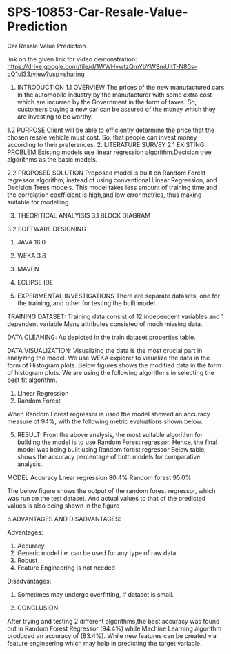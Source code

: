 # SPS-10853-Car-Resale-Value-Prediction
Car Resale Value Prediction

link on the given link for video demonstration: https://drive.google.com/file/d/1WWHvwtzQmYbYWSmUitT-N80s-cQ1uI33/view?usp=sharing

1. INTRODUCTION
1.1 OVERVIEW
The prices of the new manufactured cars in the automobile
industry by the manufacturer with some extra cost which are incurred
by the Government in the form of taxes. So, customers buying a new
car can be assured of the money which they are investing to be worthy.

1.2 PURPOSE
Client will be able to efficiently determine the price that the
chosen resale vehicle must cost. So, that people can invest money
according to their preferences.
2. LITERATURE SURVEY
2.1 EXISTING PROBLEM
Existing models use linear regression algorithm.Decision tree algorithms as the basic models.

2.2 PROPOSED SOLUTION
Proposed model is built on Random Forest regressor
algorithm, instead of using conventional Linear Regression, and
Decision Trees models. This model takes less amount of training time,and the correlation coefficient is high,and low error metrics, thus
making suitable for modelling.

3. THEORITICAL ANALYISIS
3.1 BLOCK DIAGRAM

3.2 SOFTWARE DESIGNING
1. JAVA 16.0
2. WEKA 3.8
3. MAVEN
4. ECLIPSE IDE

4. EXPERIMENTAL INVESTIGATIONS
There are separate datasets, one for the training, and other for
testing the built model.

TRAINING DATASET:
Training data consist of 12 independent variables and 1 dependent
variable.Many attributes consisted of much missing data.

DATA CLEANING:
As depicted in the train dataset properties table.

DATA VISUALIZATION:
Visualizing the data is the most crucial part in analyzing the model. We
use WEKA explorer to visualize the data in the form of Histogram plots. Below
figures shows the modified data in the form of histogram plots.
We are using the following algorithms in selecting the best fit algorithm.
1. Linear Regression
2. Random Forest

When Random Forest regressor is used the model showed an accuracy
measure of 94%, with the following metric evaluations shown below.

5. RESULT:
From the above analysis, the most suitable algorithm for building the
model is to use Random Forest regressor. Hence, the final model was
being built using Random forest regressor Below table, shows the
accuracy percentage of both models for comparative analysis.


MODEL
Accuracy
Lnear regression
80.4%
Random forest
95.0%

The below figure shows the output of the random forest regressor,
which was run on the test dataset. And actual values to that of the predicted
values is also being shown in the figure


6.ADVANTAGES AND DISADVANTAGES:

Advantages:

1. Accuracy
2. Generic model i.e. can be used for any type of raw data
3. Robust
4. Feature Engineering is not needed

Disadvantages:
1. Sometimes may undergo overfitting, if dataset is small.

8. CONCLUSION:

After trying and testing 2 different algorithms,the best accuracy was
found out in Random Forest Regressor (94.4%) while Machine Learning
algorithm produced an accuracy of (83.4%). While new features can be
created via feature engineering which may help in predicting the target variable.
